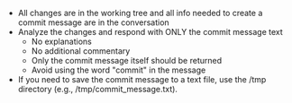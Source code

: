 - All changes are in the working tree and all info needed to create a commit message are in the conversation
- Analyze the changes and respond with ONLY the commit message text
  - No explanations
  - No additional commentary
  - Only the commit message itself should be returned
  - Avoid using the word "commit" in the message
- If you need to save the commit message to a text file, use the /tmp directory (e.g., /tmp/commit_message.txt).

